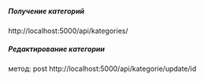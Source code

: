 ##### Получение категорий
http://localhost:5000/api/kategories/

##### Редактирование категории 
метод: post
http://localhost:5000/api/kategorie/update/id